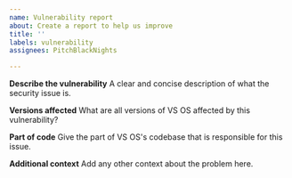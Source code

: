 ```yaml
---
name: Vulnerability report
about: Create a report to help us improve
title: ''
labels: vulnerability
assignees: PitchBlackNights

---
```


**Describe the vulnerability**
A clear and concise description of what the security issue is.

**Versions affected**
What are all versions of VS OS affected by this vulnerability?

**Part of code**
Give the part of VS OS's codebase that is responsible for this issue.

**Additional context**
Add any other context about the problem here.
